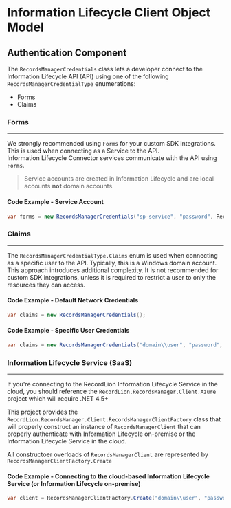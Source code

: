 # Information Lifecycle Client Object Model
## Authentication Component

The `RecordsManagerCredentials` class lets a developer connect to the 
Information Lifecycle API (API) using one of the following `RecordsManagerCredentialType`
enumerations:
* Forms
* Claims

### Forms
---
We strongly recommended using `Forms` for your custom SDK integrations.  
This is used when connecting as a Service to the API.  
Information Lifecycle Connector services communicate with the API using `Forms`.  
>Service accounts are created in Information Lifecycle and are local accounts **not** domain accounts.

#### Code Example - Service Account

```cs
var forms = new RecordsManagerCredentials("sp-service", "password", RecordsManagerCredentialType.Forms);
```

### Claims
---
The `RecordsManagerCredentialType.Claims` enum is used when connecting as a specific user
to the API. Typically, this is a Windows domain account. This approach introduces additional
complexity. It is not recommended for custom SDK integrations, unless it is required to
restrict a user to only the resources they can access.

#### Code Example - Default Network Credentials

```cs
var claims = new RecordsManagerCredentials();
```

#### Code Example - Specific User Credentials

```cs
var claims = new RecordsManagerCredentials("domain\\user", "password", RecordsManagerCredentialType.Claims);
```

### Information Lifecycle Service (SaaS)
---

If you're connecting to the RecordLion Information Lifecycle Service in the cloud, you should reference the `RecordLion.RecordsManager.Client.Azure` project which will require .NET 4.5+

This project provides the `RecordLion.RecordsManager.Client.RecordsManagerClientFactory` class that will properly construct an instance of `RecordsManagerClient` that can properly authenticate with Information Lifecycle on-premise or the Information Lifecycle Service in the cloud.

All constructoer overloads of `RecordsManagerClient` are represented by `RecordsManagerClientFactory.Create`

#### Code Example - Connecting to the cloud-based Information Lifecycle Service (or Information Lifecycle on-premise)

```cs
var client = RecordsManagerClientFactory.Create("domain\\user", "password");
```